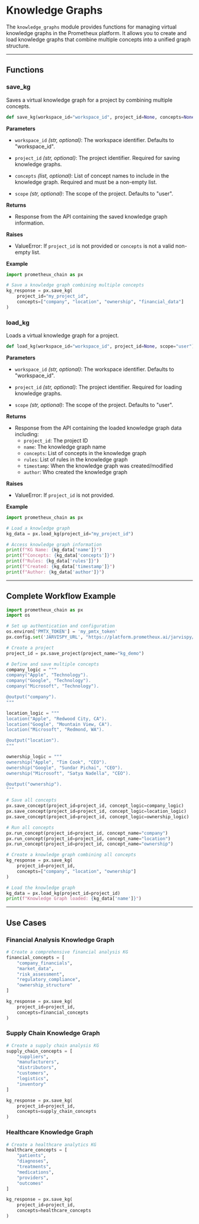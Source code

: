 # Knowledge Graphs

The `knowledge_graphs` module provides functions for managing virtual knowledge graphs in the Prometheux platform. It allows you to create and load knowledge graphs that combine multiple concepts into a unified graph structure.

---

## Functions

### save_kg

Saves a virtual knowledge graph for a project by combining multiple concepts.

```python
def save_kg(workspace_id="workspace_id", project_id=None, concepts=None, scope="user")
```

**Parameters**
- `workspace_id` _(str, optional)_:
  The workspace identifier. Defaults to "workspace_id".

- `project_id` _(str, optional)_:
  The project identifier. Required for saving knowledge graphs.

- `concepts` _(list, optional)_:
  List of concept names to include in the knowledge graph. Required and must be a non-empty list.

- `scope` _(str, optional)_:
  The scope of the project. Defaults to "user".

**Returns**
- Response from the API containing the saved knowledge graph information.

**Raises**
- ValueError: If `project_id` is not provided or `concepts` is not a valid non-empty list.

**Example**
```python
import prometheux_chain as px

# Save a knowledge graph combining multiple concepts
kg_response = px.save_kg(
    project_id="my_project_id",
    concepts=["company", "location", "ownership", "financial_data"]
)
```

### load_kg

Loads a virtual knowledge graph for a project.

```python
def load_kg(workspace_id="workspace_id", project_id=None, scope="user")
```

**Parameters**
- `workspace_id` _(str, optional)_:
  The workspace identifier. Defaults to "workspace_id".

- `project_id` _(str, optional)_:
  The project identifier. Required for loading knowledge graphs.

- `scope` _(str, optional)_:
  The scope of the project. Defaults to "user".

**Returns**
- Response from the API containing the loaded knowledge graph data including:
  - `project_id`: The project ID
  - `name`: The knowledge graph name
  - `concepts`: List of concepts in the knowledge graph
  - `rules`: List of rules in the knowledge graph
  - `timestamp`: When the knowledge graph was created/modified
  - `author`: Who created the knowledge graph

**Raises**
- ValueError: If `project_id` is not provided.

**Example**
```python
import prometheux_chain as px

# Load a knowledge graph
kg_data = px.load_kg(project_id="my_project_id")

# Access knowledge graph information
print(f"KG Name: {kg_data['name']}")
print(f"Concepts: {kg_data['concepts']}")
print(f"Rules: {kg_data['rules']}")
print(f"Created: {kg_data['timestamp']}")
print(f"Author: {kg_data['author']}")
```

---

## Complete Workflow Example

```python
import prometheux_chain as px
import os

# Set up authentication and configuration
os.environ['PMTX_TOKEN'] = 'my_pmtx_token'
px.config.set('JARVISPY_URL', "https://platform.prometheux.ai/jarvispy/[my_organization]/[my_username]")

# Create a project
project_id = px.save_project(project_name="kg_demo")

# Define and save multiple concepts
company_logic = """
company("Apple", "Technology").
company("Google", "Technology").
company("Microsoft", "Technology").

@output("company").
"""

location_logic = """
location("Apple", "Redwood City, CA").
location("Google", "Mountain View, CA").
location("Microsoft", "Redmond, WA").

@output("location").
"""

ownership_logic = """
ownership("Apple", "Tim Cook", "CEO").
ownership("Google", "Sundar Pichai", "CEO").
ownership("Microsoft", "Satya Nadella", "CEO").

@output("ownership").
"""

# Save all concepts
px.save_concept(project_id=project_id, concept_logic=company_logic)
px.save_concept(project_id=project_id, concept_logic=location_logic)
px.save_concept(project_id=project_id, concept_logic=ownership_logic)

# Run all concepts
px.run_concept(project_id=project_id, concept_name="company")
px.run_concept(project_id=project_id, concept_name="location")
px.run_concept(project_id=project_id, concept_name="ownership")

# Create a knowledge graph combining all concepts
kg_response = px.save_kg(
    project_id=project_id,
    concepts=["company", "location", "ownership"]
)

# Load the knowledge graph
kg_data = px.load_kg(project_id=project_id)
print(f"Knowledge Graph loaded: {kg_data['name']}")
```

---

## Use Cases

### Financial Analysis Knowledge Graph

```python
# Create a comprehensive financial analysis KG
financial_concepts = [
    "company_financials",
    "market_data", 
    "risk_assessment",
    "regulatory_compliance",
    "ownership_structure"
]

kg_response = px.save_kg(
    project_id=project_id,
    concepts=financial_concepts
)
```

### Supply Chain Knowledge Graph

```python
# Create a supply chain analysis KG
supply_chain_concepts = [
    "suppliers",
    "manufacturers",
    "distributors",
    "customers",
    "logistics",
    "inventory"
]

kg_response = px.save_kg(
    project_id=project_id,
    concepts=supply_chain_concepts
)
```

### Healthcare Knowledge Graph

```python
# Create a healthcare analytics KG
healthcare_concepts = [
    "patients",
    "diagnoses",
    "treatments",
    "medications",
    "providers",
    "outcomes"
]

kg_response = px.save_kg(
    project_id=project_id,
    concepts=healthcare_concepts
)
```
